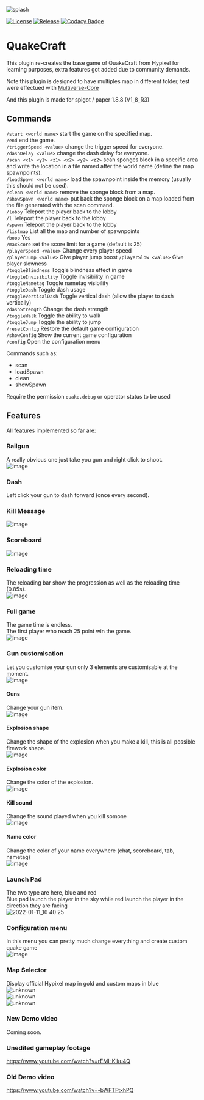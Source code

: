 ![splash](https://user-images.githubusercontent.com/30992311/133886844-88899994-fcee-4850-af65-3d9aab4726cb.png)

[![License](https://img.shields.io/github/license/Blackoutburst/QuakeCraft.svg)](LICENSE)
[![Release](https://img.shields.io/github/release/Blackoutburst/QuakeCraft.svg)](https://github.com/Blackoutburst/QuakeCraft/releases)
[![Codacy Badge](https://app.codacy.com/project/badge/Grade/a0e7c7d8e9b44594b5c8469ac6be0f21)](https://www.codacy.com/gh/Blackoutburst/QuakeCraft/dashboard?utm_source=github.com&amp;utm_medium=referral&amp;utm_content=Blackoutburst/QuakeCraft&amp;utm_campaign=Badge_Grade)

# QuakeCraft
This plugin re-creates the base game of QuakeCraft from Hypixel for learning purposes, extra features got added due to community demands.

Note this plugin is designed to have multiples map in different folder, test were effectued with [Multiverse-Core](https://dev.bukkit.org/projects/multiverse-core)

And this plugin is made for spigot / paper 1.8.8 (V1_8_R3)

## Commands
`/start <world name>` start the game on the specified map.\
`/end` end the game.\
`/triggerSpeed <value>` change the trigger speed for everyone.\
`/dashDelay <value>` change the dash delay for everyone.\
`/scan <x1> <y1> <z1> <x2> <y2> <z2>` scan sponges block in a specific area and write the location in a file named after the world name (define the map spawnpoints).\
`/loadSpawn <world name>` load the spawnpoint inside the memory (usually this should not be used).\
`/clean <world name>` remove the sponge block from a map.\
`/showSpawn <world name>` put back the sponge block on a map loaded from the file generated with the scan command.\
`/lobby` Teleport the player back to the lobby\
`/l` Teleport the player back to the lobby\
`/spawn` Teleport the player back to the lobby\
`/listmap` List all the map and number of spawnpoints\
`/boop` Yes\
`/maxScore` set the score limit for a game (default is 25)\
`/playerSpeed <value>` Change every player speed\
`/playerJump <value>` Give player jump boost
`/playerSlow <value>` Give player slowness\
`/toggleBlindness` Toggle blindness effect in game\
`/toggleInvisibility` Toggle invisibility in game\
`/toggleNametag` Toggle nametag visibility\
`/toggleDash` Toggle dash usage\
`/toggleVerticalDash` Toggle vertical dash (allow the player to dash vertically)\
`/dashStrength` Change the dash strength\
`/toggleWalk` Toggle the ability to walk\
`/toggleJump` Toggle the ability to jump\
`/resetConfig` Restore the default game configuration\
`/showConfig` Show the current game configuration\
`/config` Open the configuration menu

Commands such as:
- scan
- loadSpawn
- clean
- showSpawn

Require the permission `quake.debug` or operator status to be used

## Features
All features implemented so far are:

### Railgun
A really obvious one just take you gun and right click to shoot.\
![image](https://user-images.githubusercontent.com/30992311/147683395-80eb1880-d993-4784-bb88-ca12d3791c7f.png)

### Dash
Left click your gun to dash forward (once every second).

### Kill Message
![image](https://user-images.githubusercontent.com/30992311/147683633-ee76adea-fe6f-4fc5-b09c-cc25b9dad69b.png)

### Scoreboard
![image](https://user-images.githubusercontent.com/30992311/147683718-85786885-fe3c-45d5-b179-4ff8949b09de.png)


### Reloading time
The reloading bar show the progression as well as the reloading time (0.85s).\
![image](https://user-images.githubusercontent.com/30992311/133885065-7e333c50-7e2e-4d61-bb21-de20064cfafd.png)

### Full game
The game time is endless.\
The first player who reach 25 point win the game.\
![image](https://user-images.githubusercontent.com/30992311/147683533-70661634-ab65-4c72-ba5e-91e5e6c768d5.png)

### Gun customisation
Let you customise your gun only 3 elements are customisable at the moment.\
![image](https://user-images.githubusercontent.com/30992311/147684238-7c603dca-6a21-488a-ae3f-4c42025faaf0.png)

#### Guns
Change your gun item.\
![image](https://user-images.githubusercontent.com/30992311/134068406-9a8f8187-1437-49f1-a681-9e161686491d.png)

#### Explosion shape
Change the shape of the explosion when you make a kill, this is all possible firework shape.\
![image](https://user-images.githubusercontent.com/30992311/134068543-6a72cef6-2668-47ae-9c84-2019f23d82c9.png)

#### Explosion color
Change the color of the explosion.\
![image](https://user-images.githubusercontent.com/30992311/134068636-73fa2077-f11b-462b-82aa-b545f2725985.png)

#### Kill sound
Change the sound played when you kill somone\
![image](https://user-images.githubusercontent.com/30992311/147684295-e009c9c6-43b4-40c9-a343-fba21f5d5fb2.png)

#### Name color
Change the color of your name everywhere (chat, scoreboard, tab, nametag)\
![image](https://user-images.githubusercontent.com/30992311/147684386-19cb0e8d-181a-479d-a0d6-32f3b2e95178.png)

### Launch Pad
The two type are here, blue and red\
Blue pad launch the player in the sky while red launch the player in the direction they are facing\
![2022-01-11_16 40 25](https://user-images.githubusercontent.com/30992311/148974020-e89d8ea3-f5b8-4f2f-9a2c-036b9830e9a5.png)

### Configuration menu
In this menu you can pretty much change everything and create custom quake game\
![image](https://user-images.githubusercontent.com/30992311/148975116-a890f694-b668-49ff-b170-88fad846d049.png)

### Map Selector
Display official Hypixel map in gold and custom maps in blue\
![unknown](https://user-images.githubusercontent.com/30992311/149159890-39a1b2f7-624e-4d3f-80e2-ccfa0769d19b.png)\
![unknown](https://user-images.githubusercontent.com/30992311/149160007-fcaef7f5-bb8a-46fb-b6f5-e098e116b46d.png)\
![unknown](https://user-images.githubusercontent.com/30992311/149160045-201b93ad-6b71-47a2-919a-7f53165fb4cc.png)



### New Demo video
Coming soon.

### Unedited gameplay footage
https://www.youtube.com/watch?v=rEMI-Klku4Q

### Old Demo video
https://www.youtube.com/watch?v=-bWFTFtxhPQ

